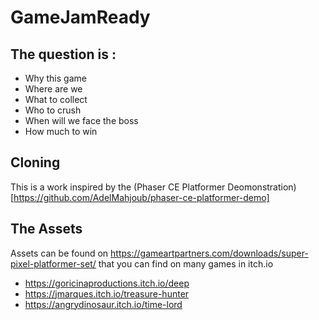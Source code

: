 # GameJamReady

## The question is :

* Why this game
* Where are we
* What to collect
* Who to crush
* When will we face the boss
* How much to win

## Cloning

This is a work inspired by the (Phaser CE Platformer Deomonstration)[https://github.com/AdelMahjoub/phaser-ce-platformer-demo]

## The Assets 

Assets can be found on https://gameartpartners.com/downloads/super-pixel-platformer-set/ that you can find on many games in itch.io

- https://goricinaproductions.itch.io/deep
- https://jmarques.itch.io/treasure-hunter
- https://angrydinosaur.itch.io/time-lord
